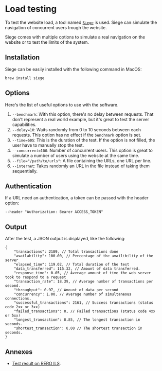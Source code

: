 # Load testing

To test the website load, a tool named [`Siege`](https://github.com/JoeDog/siege) is used. Siege can simulate the navigation of concurrent users trough the website.

Siege comes with multiple options to simulate a real navigation on the website or to test the limits of the system.

## Installation

Siege can be easily installed with the following command in MacOS:

```shell
brew install siege
```

## Options

Here's the list of useful options to use with the software.

1. `--benchmark`: With this option, there's no delay between requests. That don't represent a real world example, but it's great to test the server capabilities.
2. `--delay=10`: Waits randomly from 0 to 10 seconds between each requests. This option has no effect if the `benchmark` option is set.
3. `--time=60S`: This is the duration of the test. If the option is not filled, the user have to manually stop the test.
4. `--concurrent=100`: Number of concurrent users. This option is great to simulate a number of users using the website at the same time.
5. `--file="/path/to/urls"`: A file containing the URLs, one URL per line.
6. `--internet`: Takes randomly an URL in the file instead of taking them sequentially.

## Authentication

If a URL need an authentication, a token can be passed with the header option:

```shell
--header "Authorization: Bearer ACCESS_TOKEN"
```

## Output

After the test, a JSON output is displayed, like the following:

```
{
    "transactions": 2189, // Total transactions done
    "availability": 100.00, // Percentage of the availibility of the server
    "elapsed_time": 119.02, // Total duration of the test
    "data_transferred": 115.32, // Amount of data transferred.
    "response_time": 0.05, // Average amount of time the web server took to respond to a request
    "transaction_rate": 18.39, // Average number of transactions per second.
    "throughput": 0.97, // Amount of data per second
    "concurrency": 1.00, // Average number of simultaneous connections.
    "successful_transactions": 2161, // Success transactions (status code 2xx or 3xx)
    "failed_transactions": 0, // Failed transactions (status code 4xx or 5xx)
    "longest_transaction": 0.85, // The longest transaction in seconds.
    "shortest_transaction": 0.00 // The shortest transaction in seconds.
}
```

## Annexes

* [Test result on RERO ILS](./ils-test-tests-result.md).